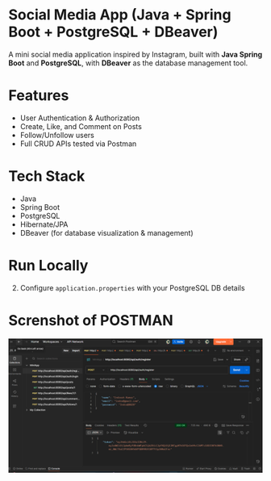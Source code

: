 #  Social Media App (Java + Spring Boot + PostgreSQL + DBeaver)

A mini social media application inspired by Instagram, built with **Java Spring Boot** and **PostgreSQL**, with **DBeaver** as the database management tool.

# Features
- User Authentication & Authorization
- Create, Like, and Comment on Posts
- Follow/Unfollow users
- Full CRUD APIs tested via Postman

# Tech Stack
- Java
- Spring Boot
- PostgreSQL
- Hibernate/JPA
- DBeaver (for database visualization & management)

# Run Locally
2. Configure `application.properties` with your PostgreSQL DB details


# Screnshot of POSTMAN

   ![image alt](https://github.com/Pawan8828/Mini-SocialMediaApp/blob/main/Post%20Register.png?raw=true)
   
